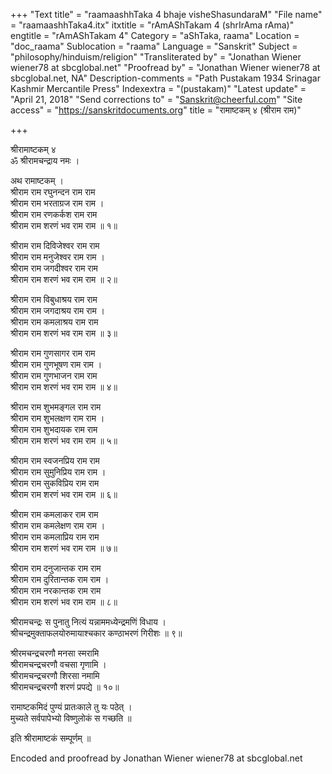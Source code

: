 +++
"Text title" = "raamaashhTaka 4 bhaje visheShasundaraM"
"File name" = "raamaashhTaka4.itx"
itxtitle = "rAmAShTakam 4 (shrIrAma rAma)"
engtitle = "rAmAShTakam 4"
Category = "aShTaka, raama"
Location = "doc_raama"
Sublocation = "raama"
Language = "Sanskrit"
Subject = "philosophy/hinduism/religion"
"Transliterated by" = "Jonathan Wiener wiener78 at sbcglobal.net"
"Proofread by" = "Jonathan Wiener wiener78 at sbcglobal.net, NA"
Description-comments = "Path Pustakam 1934 Srinagar Kashmir Mercantile Press"
Indexextra = "(pustakam)"
"Latest update" = "April 21, 2018"
"Send corrections to" = "Sanskrit@cheerful.com"
"Site access" = "https://sanskritdocuments.org"
title = "रामाष्टकम् ४ (श्रीराम राम)"

+++
  
 श्रीरामाष्टकम् ४   
ॐ श्रीरामचन्द्राय नमः ।  
  
अथ रामाष्टकम् ।  
श्रीराम राम रघुनन्दन राम राम  
     श्रीराम राम भरताग्रज राम राम ।  
श्रीराम राम रणकर्कश राम राम  
     श्रीराम राम शरणं भव राम राम ॥ १॥  
  
श्रीराम राम दिविजेश्वर राम राम  
     श्रीराम राम मनुजेश्वर राम राम ।  
श्रीराम राम जगदीश्वर राम राम  
     श्रीराम राम शरणं भव राम राम ॥ २॥  
  
श्रीराम राम विबुधाश्रय राम राम  
     श्रीराम राम जगदाश्रय राम राम ।  
श्रीराम राम कमलाश्रय राम राम  
     श्रीराम राम शरणं भव राम राम ॥ ३॥  
  
श्रीराम राम गुणसागर राम राम  
     श्रीराम राम गुणभूषण राम राम ।  
श्रीराम राम गुणभाजन राम राम  
     श्रीराम राम शरणं भव राम राम ॥ ४॥  
  
श्रीराम राम शुभमङ्गल राम राम  
     श्रीराम राम शुभलक्षण राम राम ।  
श्रीराम राम शुभदायक राम राम  
     श्रीराम राम शरणं भव राम राम ॥ ५॥  
  
श्रीराम राम स्वजनप्रिय राम राम  
     श्रीराम राम सुमुनिप्रिय राम राम ।  
श्रीराम राम सुकविप्रिय राम राम  
     श्रीराम राम शरणं भव राम राम ॥ ६॥  
  
श्रीराम राम कमलाकर राम राम  
     श्रीराम राम कमलेक्षण राम राम ।  
श्रीराम राम कमलाप्रिय राम राम  
     श्रीराम राम शरणं भव राम राम ॥ ७॥  
  
श्रीराम राम दनुजान्तक राम राम  
     श्रीराम राम दुरितान्तक राम राम ।  
श्रीराम राम नरकान्तक राम राम  
     श्रीराम राम शरणं भव राम राम ॥ ८॥  
  
श्रीरामचन्द्रः स पुनातु नित्यं यन्नाममध्येन्द्रमणिं विधाय ।  
श्रीचन्द्रमुक्ताफलयोरुमायाश्चकार कण्ठाभरणं गिरीशः ॥ ९॥  
  
श्रीरमचन्द्रचरणौ मनसा स्मरामि  
     श्रीरामचन्द्रचरणौ वचसा गृणामि ।  
श्रीरामचन्द्रचरणौ शिरसा नमामि  
     श्रीरामचन्द्रचरणौ शरणं प्रपद्ये ॥ १०॥  
  
रामाष्टकमिदं पुण्यं प्रातःकाले तु यः पठेत् ।  
मुच्यते सर्वपापेभ्यो विष्णुलोकं स गच्छति ॥   
  
इति श्रीरामाष्टकं सम्पूर्णम् ॥   
  
Encoded and proofread by Jonathan Wiener wiener78 at sbcglobal.net  
  
